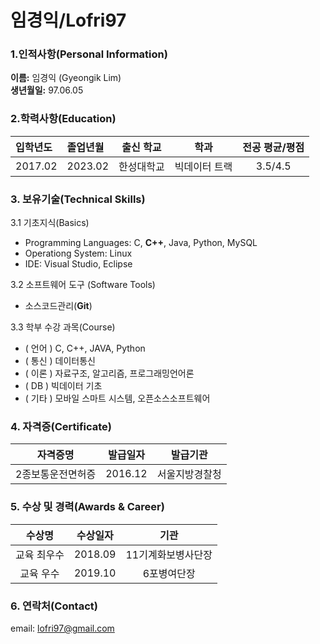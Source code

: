 # 임경익/Lofri97 
### 1.인적사항(Personal Information)  
**이름:** 임경익 (Gyeongik Lim)  
**생년월일:** 97.06.05 

### 2.학력사항(Education)
|  입학년도  |  졸업년월  |  출신 학교  |  학과  |  전공 평균/평점  |
| :----- | :----- | :-----: | :-----: | :-----: |
| 2017.02 | 2023.02 |  한성대학교  | 빅데이터 트랙 | 3.5/4.5 |

### 3. 보유기술(Technical Skills)
3.1 기초지식(Basics)
 - Programming Languages: C, **C++**, Java, Python, MySQL  
 - Operationg System: Linux  
 - IDE: Visual Studio, Eclipse 

3.2 소프트웨어 도구 (Software Tools)
 - 소스코드관리(**Git**)  

3.3 학부 수강 과목(Course)
 - ( 언어 ) C, C++, JAVA, Python
 - ( 통신 ) 데이터통신  
 - ( 이론 ) 자료구조, 알고리즘, 프로그래밍언어론  
 - ( DB ) 빅데이터 기초   
 - ( 기타 ) 모바일 스마트 시스템, 오픈소스소프트웨어 

### 4. 자격증(Certificate)
|  자격증명  |  발급일자  |  발급기관  |
| :-----: | :-----: | :-----: |
|  2종보통운전면허증  | 2016.12 | 서울지방경찰청 |

### 5. 수상 및 경력(Awards & Career)
|  수상명  |  수상일자  |  기관  |
|  :-----:  |  :-----:  |  :-----:  |
|  교육 최우수  | 2018.09 | 11기계화보병사단장 |
|  교육 우수  | 2019.10 | 6포병여단장 |

### 6. 연락처(Contact)

email: [lofri97@gmail.com](lofri97@gmail.com)
